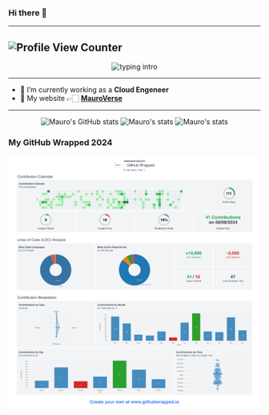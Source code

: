 ### Hi there 👋


---
![Profile View Counter](https://komarev.com/ghpvc/?username=mauromarzocca&color=green)
---

<p align="center">
<img src="https://readme-typing-svg.herokuapp.com?color=08CE90&center=true&vCenter=true&lines=Hello+There!!!;My+name's+Mauro+Marzocca.;I'm+a+full-stack+developer." alt="typing intro">
</p>

---

- 🔭 I’m currently working as a **Cloud Engeneer**
- 🚀 My website 👉🏻 <a href="https://mauromarzocca.github.io/mauroverse/" target="blank">**MauroVerse**</a>

---

<!-- ![Mauro's GitHub stats](https://github-readme-stats.vercel.app/api?username=mauromarzocca&theme=tokyonight)
 -->
<div align="center">

![Mauro's GitHub stats](https://github-readme-stats.vercel.app/api?username=mauromarzocca&show_icons=true&count_private=true&include_all_commits=true&theme=codeSTACKr&title_color=e73737&icon_color=e73737&border_color=0d1017&bg_color=0e1118)
![Mauro's stats](https://github-readme-stats.vercel.app/api/top-langs/?username=mauromarzocca&layout=compact&langs_count=7&theme=codeSTACKr&title_color=e73737&icon_color=e73737&border_color=0e1118&bg_color=0e1118)
![Mauro's stats](https://github-readme-streak-stats.herokuapp.com/?user=farshadz1997&theme=dark&ring=e73737&currStreakNum=ffffff&hide_border=true&background=0E1118)
</div>

### My GitHub Wrapped 2024

![github_wrapped](github-wrapped.png)

<!--
![git-image](https://avatars.githubusercontent.com/u/57107500?v=4)

**mauromarzocca/mauromarzocca** is a ✨ _special_ ✨ repository because its `README.md` (this file) appears on your GitHub profile.

Here are some ideas to get you started:

- 🔭 I’m currently working on ...
- 🌱 I’m currently learning ...
- 👯 I’m looking to collaborate on ...
- 🤔 I’m looking for help with ...
- 💬 Ask me about ...
- 📫 How to reach me: ...
- 😄 Pronouns: ...
- ⚡ Fun fact: ...


- 🔭 I’m currently working as a **Cloud Engeneer**

- 🌱 I’m currently learning **FrontEnd development and DevOps**

- 💬 Ask me about **React, NextJS, NodeJS, MongoDB, Mongoose, Express, Firebase.**

- 📫 How to reach me **contact@satnaing.dev**

- 🚀 My website 👉🏻 <a href="https://satnaing.dev" target="blank">https://satnaing.dev</a>

- 📰 My blog 👉🏻 <a href="https://satnaing.dev/blog" target="blank">https://satnaing.dev/blog</a>


-->
